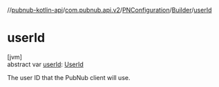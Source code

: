 //[pubnub-kotlin-api](../../../../index.md)/[com.pubnub.api.v2](../../index.md)/[PNConfiguration](../index.md)/[Builder](index.md)/[userId](user-id.md)

# userId

[jvm]\
abstract var [userId](user-id.md): [UserId](../../../com.pubnub.api/-user-id/index.md)

The user ID that the PubNub client will use.
